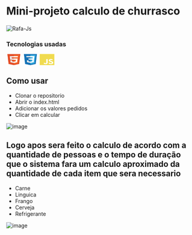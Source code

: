 # Mini-projeto calculo de churrasco

<img align="center" alt="Rafa-Js" height="300" width="390" src="https://user-images.githubusercontent.com/82521665/133528398-1dc53b75-7505-4857-9321-fadb6339d4e6.png">

### Tecnologias usadas
 <div style="display: inline_block">
  <img align="center" alt="Rafa-HTML" height="30" width="40" src="https://raw.githubusercontent.com/devicons/devicon/master/icons/html5/html5-original.svg">
  <img align="center" alt="Rafa-CSS" height="30" width="40" src="https://raw.githubusercontent.com/devicons/devicon/master/icons/css3/css3-original.svg">
  <img align="center" alt="Rafa-Js" height="30" width="40" src="https://raw.githubusercontent.com/devicons/devicon/master/icons/javascript/javascript-plain.svg">

</div>
  
## Como usar

* Clonar o repositorio
* Abrir o index.html
* Adicionar os valores pedidos
* Clicar em calcular

![image](https://user-images.githubusercontent.com/82521665/133529458-0a10d2f9-d253-4b79-836d-829a7303fd69.png)

## Logo apos sera feito o calculo de acordo com a quantidade de pessoas e o tempo de duração que o sistema fara um calculo aproximado da quantidade de cada item que sera necessario

* Carne
* Linguica 
* Frango
* Cerveja
* Refrigerante


![image](https://user-images.githubusercontent.com/82521665/133529372-dd55abfa-cd46-4c2e-bacb-547f08e7b7d8.png)


